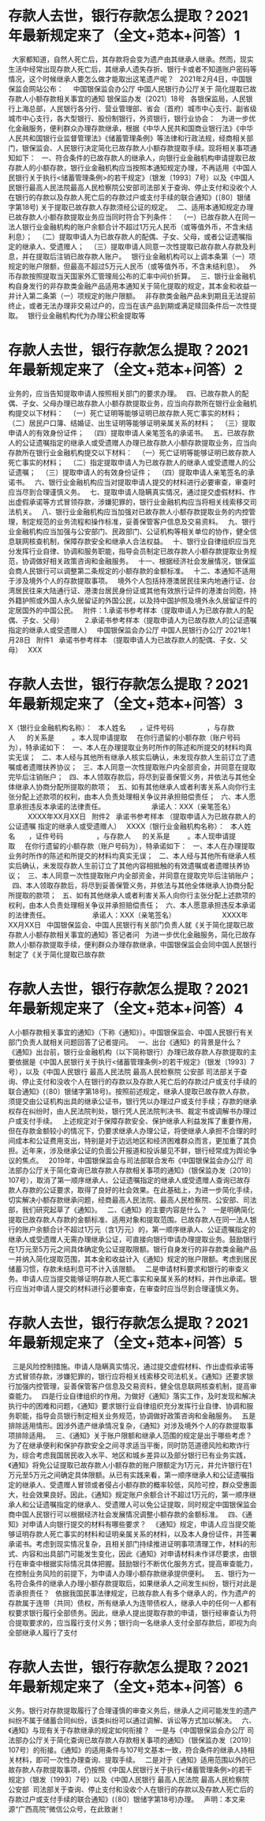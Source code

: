 # 存款人去世，银行存款怎么提取？2021年最新规定来了（全文+范本+问答）1

 
大家都知道，自然人死亡后，其存款将会变为遗产由其继承人继承。然而，现实生活中经常出现存款人死亡后，其继承人遗失存折、银行卡或者不知道账户密码等情况，这个时候继承人要怎么做才能取出这笔遗产呢？
 
2021年2月4日，中国银保监会网站公布：
 
 
中国银保监会办公厅 中国人民银行办公厅关于
简化提取已故存款人小额存款相关事宜的通知
银保监办发〔2021〕18号
 
各银保监局，人民银行上海总部，人民银行各分行、营业管理部、省会（首府）城市中心支行、副省级城市中心支行，各大型银行、股份制银行，外资银行，银行业协会：
 
为进一步优化金融服务，便利群众办理存款继承，根据《中华人民共和国商业银行法》《中华人民共和国银行业监督管理法》《储蓄管理条例》等法律和行政法规，经商相关部门，银保监会、人民银行决定简化已故存款人小额存款提取手续。现将相关事项通知如下：
 
一、符合条件的已故存款人的继承人，向银行业金融机构申请提取已故存款人的小额存款，银行业金融机构应当按照本通知规定办理，不再适用《中国人民银行关于执行<储蓄管理条例>的若干规定》（银发〔1993〕7号）以及《中国人民银行最高人民法院最高人民检察院公安部司法部关于查询、停止支付和没收个人在银行的存款以及存款人死亡后的存款过户或支付手续的联合通知》(〔80〕银储字第18号) 关于提取已故存款人存款须经公证的规定。
 
二、适用本通知规定办理已故存款人小额存款提取业务应当同时符合下列条件：
 
（一）已故存款人在同一法人银行业金融机构的账户余额合计不超过1万元人民币（或等值外币，不含未结利息）；
 
（二）提取申请人为已故存款人的配偶、子女、父母，或者公证遗嘱指定的继承人、受遗赠人；
 
（三）提取申请人同意一次性提取已故存款人存款及利息，并在提取后注销已故存款人账户。
 
银行业金融机构可以上调本条第（一）项规定的账户限额，但最高不超过5万元人民币（或等值外币，不含未结利息）。
 
外币存款按照提取当天国家外汇管理局公布的汇率中间价折算。
 
三、银行业金融机构自身发行的非存款类金融产品适用本通知关于简化提取的规定，其本金和收益一并计入第二条第（一）项规定的账户限额。
 
非存款类金融产品未到期且无法提前终止，或者无法办理非交易过户的，应当在该产品到期或满足赎回条件后一次性提取。
 
银行业金融机构代为办理公积金提取等

# 存款人去世，银行存款怎么提取？2021年最新规定来了（全文+范本+问答）2

业务的，应当告知提取申请人按照相关部门的要求办理。
 
四、已故存款人的配偶、子女、父母办理已故存款人小额存款提取业务，应当向存款所在银行业金融机构提交以下材料：
 
（一）死亡证明等能够证明已故存款人死亡事实的材料；
 
（二）居民户口簿、结婚证、出生证明等能够证明亲属关系的材料；
 
（三）提取申请人的有效身份证件；
 
（四）提取申请人亲笔签名的承诺书。
 
五、已故存款人的公证遗嘱指定的继承人或受遗赠人办理已故存款人小额存款提取业务，应当向存款所在银行业金融机构提交以下材料：
 
（一）死亡证明等能够证明已故存款人死亡事实的材料；
 
（二）指定提取申请人为已故存款人的继承人或受遗赠人的公证遗嘱；
 
（三）提取申请人的有效身份证件；
 
（四）提取申请人亲笔签名的承诺书。
 
六、银行业金融机构应当对提取申请人提交的材料进行必要审查，审查时应当尽到合理谨慎义务。
 
七、提取申请人隐瞒真实情况，通过提交虚假材料、作出虚假承诺等方式冒领存款，涉嫌犯罪的，银行业金融机构应当将相关线索移交司法机关。
 
八、银行业金融机构应当加强对已故存款人小额存款提取业务的内控管理，制定规范的业务流程和操作标准，妥善保管客户信息及交易资料。
 
九、银行业金融机构应当加强与公安部门、民政部门、公证机构等相关单位的协作，健全信息联网核查机制，保障存款安全和继承人合法权益。
 
十、银行业自律组织应当充分发挥行业自律、协调和服务职能，指导会员制定已故存款人小额存款提取业务规范，协调做好相关政策咨询和金融服务。
 
十一、根据经济社会发展情况，银保监会商人民银行可以调整第二条规定的小额存款的金额标准。
 
十二、本通知不适用于涉及境外个人的存款提取事项。
 
境外个人包括持港澳居民往来内地通行证、台湾居民往来大陆通行证、港澳台居民身份证或其他有效旅行证件的港澳台同胞，持外籍护照或外国人永久居留证的外国公民，以及持中国护照及境外永久居留证件的定居国外的中国公民。
 
附件：1.承诺书参考样本（提取申请人为已故存款人的配偶、子女、父母）
          2.承诺书参考样本（提取申请人为已故存款人的公证遗嘱指定的继承人或受遗赠人）
 
中国银保监会办公厅 中国人民银行办公厅
2021年1月28日
 
附件1
 
承诺书参考样本
（提取申请人为已故存款人的配偶、子女、父母）
 
XXX

# 存款人去世，银行存款怎么提取？2021年最新规定来了（全文+范本+问答）3

X（银行业金融机构名称）：
 
本人姓名       ，证件号码                 ，与存款人      的关系是         。本人现申请提取     在你行遗留的小额存款（账户号码为），特承诺如下：
 
一、本人在办理提取业务时所作的陈述和所提交的材料均真实无误；
 
二、本人经与其他所有继承人核实后确认，未发现存款人生前订立了遗嘱或者遗赠扶养协议；
 
三、本人同意一次性提取账户内全部资金，并同意在提取完毕后注销账户；
 
四、本人领取存款后，将尽到妥善保管义务，并依法与其他全体继承人协商分配所提取的款项；
 
五、如有其他继承人或者利害关系人向你行主张分配上述款项的权利，由本人负责处理相关争议并承担赔偿责任；
 
六、本人愿意承担违反本承诺的法律责任。
 
                     承诺人：XXX（亲笔签名） 
          XXXX年XX月XX日
 
附件2
 
承诺书参考样本
（提取申请人为已故存款人的公证遗嘱
指定的继承人或受遗赠人）
 
XXXX（银行业金融机构名称）：
 
本人姓名       ，证件号码                 ，与存款人      的关系是         。本人现申请提取     在你行遗留的小额存款（账户号码为），特承诺如下：
 
一、本人在办理提取业务时所作的陈述和所提交的材料均真实无误；
 
二、本人经与其他所有继承人核实后确认，未发现存款人生前订立了其他内容相抵触的有效遗嘱或者遗赠扶养协议；
 
三、本人同意一次性提取账户内全部资金，并同意在提取完毕后注销账户；
 
四、本人领取存款后，将尽到妥善保管义务，并依法与其他全体继承人协商分配所提取的款项；
 
五、如有其他继承人或者利害关系人向你行主张分配上述款项的权利，由本人负责处理相关争议并承担赔偿责任；
 
六、本人愿意承担违反本承诺的法律责任。
 
                   承诺人：XXX（亲笔签名）
                       XXXX年XX月XX日
 
中国银保监会、中国人民银行有关部门负责人就《关于简化提取已故存款人小额存款相关事宜的通知》答记者问
 
为进一步优化金融服务，简化已故存款人小额存款提取手续，便利群众办理存款继承，中国银保监会会同中国人民银行制定了《关于简化提取已故存款

# 存款人去世，银行存款怎么提取？2021年最新规定来了（全文+范本+问答）4

人小额存款相关事宜的通知》（下称《通知》）。中国银保监会、中国人民银行有关部门负责人就相关问题回答了记者提问。
 
一、出台《通知》的背景是什么？
 
《通知》出台前，银行业金融机构（以下简称银行）办理已故存款人存款提取的主要依据是《中国人民银行关于执行<储蓄管理条例>的若干规定》（银发〔1993〕7号），以及《中国人民银行 最高人民法院 最高人民检察院 公安部 司法部关于查询、停止支付和没收个人在银行的存款以及存款人死亡后的存款过户或支付手续的联合通知》(〔80〕银储字第18号)。按照前述规定，继承人提取已故存款人存款，须提交由公证机构出具的继承公证书，银行凭以办理过户或支付手续；存款的继承权存在纠纷时，由人民法院判处，银行凭人民法院判决书、裁定书或调解书办理过户或支付手续。
 
上述规定对于保障存款安全、保护继承人利益发挥了重要作用，但在存款金额较小的情况下，仍要求继承人办理公证，将使继承人承担不合理的时间成本和公证费用支出，特别是对于边远地区和经济困难群众而言，更加重了其负担。近年来，涉及继承公证的负面公开报道和投诉屡见不鲜，银行经常成为舆论争议的焦点。
 
2019年，中国银保监会与司法部联合发布《中国银保监会办公厅 司法部办公厅关于简化查询已故存款人存款相关事项的通知》（银保监办发〔2019〕107号），取消了第一顺序继承人、公证遗嘱指定的继承人或受遗赠人查询已故存款人存款的公证要求，取得了良好的社会效果。在此基础上，为进一步简化手续，切实解决小额存款继承问题，经商最高人民法院、最高人民检察院、公安部、司法部，我们研究起草了《通知》。
 
二、《通知》的主要内容是什么？
 
一是明确简化提取已故存款人存款的金额标准、适用对象和提取范围。已故存款人在同一法人银行的账户余额合计不超过1万元（含1万元）的，第一顺序继承人、公证遗嘱指定的继承人或受遗赠人无需办理继承公证，可直接向银行申请办理提取业务。鼓励银行在1万元至5万元之间具体确定免公证提取限额。银行自身发行的非存款类金融产品一并纳入简化提取范围，其本金和收益计入《通知》规定的账户限额。考虑到居民储蓄习惯，存款未结利息可不计入该限额。
 
二是申请材料要求和银行的审查义务。申请人应当提交能够证明存款人死亡事实和亲属关系的材料，并作出承诺。银行应当对申请人提交的材料进行必要审查，在审查时应当尽到合理谨慎义务。


# 存款人去世，银行存款怎么提取？2021年最新规定来了（全文+范本+问答）5

 
三是风险控制措施。申请人隐瞒真实情况，通过提交虚假材料、作出虚假承诺等方式冒领存款，涉嫌犯罪的，银行应将相关线索移交司法机关。《通知》还要求银行加强内控管理，妥善保管客户信息及交易资料，健全信息联网核查机制，提高审查能力。
 
四是行业自律组织的作用。为做好《通知》落实工作，及时发现和解决执行中的困难和问题，《通知》要求银行业自律组织充分发挥行业自律、协调和服务职能，指导会员银行制定相关业务规范，协调做好政策咨询和金融服务。
 
五是排除适用情形。因涉外遗产继承情况复杂，《通知》对涉及境外个人的存款提取事项排除适用。
 
三、《通知》关于账户限额和继承人范围的规定是出于哪些考虑？
 
为了在继承便利和保护存款安全之间寻求适当平衡，同时防范道德风险和欺诈行为，综合考虑我国居民收入水平、地区和城乡差异以及部分银行已有业务实践，《通知》将免公证提取已故存款人小额存款的账户限额定为1万元，并允许银行在1万元至5万元之间确定具体限额。从已有实践来看，第一顺序继承人和公证遗嘱指定的继承人、受遗赠人冒领或者侵占小额存款的概率较低，风险可控，群众受惠面大，社会效果良好。因此，《通知》规定账户余额合计不超过1万元的，第一顺序继承人和公证遗嘱指定的继承人、受遗赠人可以免公证提取，同时规定中国银保监会商中国人民银行可以根据经济社会发展情况调整小额存款的金额标准。
 
四、《通知》对申请人向银行提交的材料有哪些要求？
 
《通知》规定，申请人应当提交能够证明存款人死亡事实的材料和证明亲属关系的材料，以及本人身份证件，并签署承诺书。考虑到现实情况复杂，且相关部门持续推进证明事项清理工作，材料的形式、内容和出具部门可能发生变化，因此《通知》对申请材料未作详尽要求，由银行在审查中根据实际情况具体把握。鼓励银行不断优化服务方式，提高审查能力，在控制业务风险的前提下，为申请人办理小额存款继承提供便利。
 
五、银行为一名符合条件的继承人办理小额存款提取后，如果继承人之间发生纠纷，银行对此是否承担责任？
 
依据我国民事法律规定，已故存款人有多个继承人的，作为遗产的存款属于连带（共同）债权，所有继承人为连带债权人，继承人中的任何一人都有权要求银行履行全部债务。因此，继承人提出提取存款的申请，银行经审查认为符合提取要求的，应当履行支付义务；银行向一名继承人支付全部存款后，即视为向全部继承人履行了支付

# 存款人去世，银行存款怎么提取？2021年最新规定来了（全文+范本+问答）6

义务。银行对存款提取履行了合理谨慎的审查义务后，继承人之间可能发生的遗产纠纷不属于储蓄合同纠纷，该类纠纷可以通过调解、诉讼等方式加以解决。
 
六、《通知》与现有关于存款继承的规定如何衔接？
 
一是与《中国银保监会办公厅 司法部办公厅关于简化查询已故存款人存款相关事项的通知》（银保监办发〔2019〕107号）的衔接。《通知》的适用条件与107号文基本一致，符合条件的继承人持相关材料，即可一次性办理查询、提取手续。
 
二是对于《通知》适用范围以外的已故存款人存款提取事项，仍按照《中国人民银行关于执行<储蓄管理条例>的若干规定》（银发〔1993〕7号）以及《中国人民银行 最高人民法院 最高人民检察院 公安部  司法部关于查询、停止支付和没收个人在银行的存款以及存款人死亡后的存款过户或支付手续的联合通知》(〔80〕银储字第18号)办理。
 
声明：本文来源“广西高院”微信公众号，在此致谢！
 


